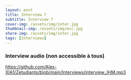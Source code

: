 ```yaml
---
layout: post
title: Interview 7
subtitle: Interview 7
cover-img: /assets/img/inter.jpg
thumbnail-img: /assets/img/mic.jpg
share-img: /assets/img/inter.jpg
tags: [Interviews]
---
```


### Interview audio (non accessible à tous)

https://github.com/Alex-XIA1/Zetudiants/blob/main/Interviews/interview_IHM.mp3
